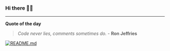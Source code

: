### Hi there 👋🏻


---

**Quote of the day**

> *Code never lies, comments sometimes do.* - **Ron Jeffries** 

[![README.md](https://github.com/martcus/martcus/actions/workflows/readme.yml/badge.svg)](https://github.com/martcus/martcus/actions/workflows/readme.yml)


<!---
martcus/martcus is a ✨ special ✨ repository because its `README.md` (this file) appears on your GitHub profile.
You can click the Preview link to take a look at your changes.
--->

<!--
Avatar generated by: https://getavataaars.com/?accessoriesType=Prescription02&avatarStyle=Circle&clotheColor=Heather&clotheType=GraphicShirt&eyeType=Happy&eyebrowType=DefaultNatural&facialHairColor=Blonde&facialHairType=BeardMajestic&graphicType=SkullOutline&hairColor=Blonde&mouthType=Smile&skinColor=Light&topType=ShortHairShortFlat
--->
